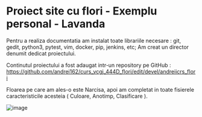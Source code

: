 # Proiect site cu flori - Exemplu personal - Lavanda
  Pentru a realiza documentatia am instalat toate librariile necesare : git, gedit, python3, pytest, vim, docker, pip, jenkins, etc; Am creat un director denumit <git> dedicat proiectului.
  
  Continutul proiectului a fost adaugat intr-un repository pe GitHub : https://github.com/andrei162/curs_vcgj_444D_flori/edit/devel/andreiicrs_flori
  
  Floarea pe care am ales-o este Narcisa, apoi am completat in toate fisierele caracteristicile acesteia ( Culoare, Anotimp, Clasificare ).

![image](https://github.com/andrei162/curs_vcgj_444D_flori/assets/134067994/8e468e40-15db-4d63-929b-143a7b915f8c)




